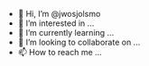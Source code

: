 - 👋 Hi, I’m @jwosjolsmo
- 👀 I’m interested in ...
- 🌱 I’m currently learning ...
- 💞️ I’m looking to collaborate on ...
- 📫 How to reach me ...

<!---
jwosjolsmo/jwosjolsmo is a ✨ special ✨ repository because its `README.md` (this file) appears on your GitHub profile.
You can click the Preview link to take a look at your changes.
--->
